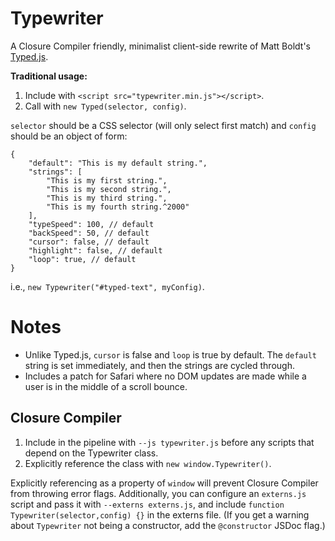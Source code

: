
# Typewriter

A Closure Compiler friendly, minimalist client-side rewrite of Matt Boldt's [Typed.js](https://github.com/mattboldt/typed.js/).

**Traditional usage:**
1. Include with `<script src="typewriter.min.js"></script>`.
2. Call with `new Typed(selector, config)`.


`selector` should be a CSS selector (will only select first match) and `config` should be an object of form:
```
{
    "default": "This is my default string.",
    "strings": [
        "This is my first string.",
        "This is my second string.",
        "This is my third string.",
        "This is my fourth string.^2000"
    ],
    "typeSpeed": 100, // default
    "backSpeed": 50, // default
    "cursor": false, // default
    "highlight": false, // default
    "loop": true, // default
}
```
i.e., `new Typewriter("#typed-text", myConfig)`.

# Notes

- Unlike Typed.js, `cursor` is false and `loop` is true by default. The `default` string is set immediately, and then the strings are cycled through. 
- Includes a patch for Safari where no DOM updates are made while a user is in the middle of a scroll bounce.

## Closure Compiler

1. Include in the pipeline with `--js typewriter.js` before any scripts that depend on the Typewriter class.
2. Explicitly reference the class with `new window.Typewriter()`. 

Explicitly referencing as a property of `window` will prevent Closure Compiler from throwing error flags. Additionally, you can configure an `externs.js` script and pass it with `--externs externs.js`, and include  `function Typewriter(selector,config) {}` in the externs file. (If you get a warning about `Typewriter` not being a constructor, add the `@constructor` JSDoc flag.)
